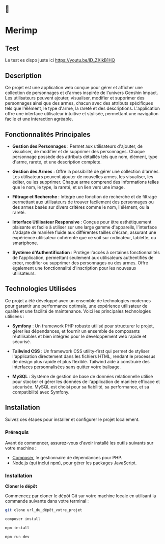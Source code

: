 ## 🦕
# Merimp

## Test

Le test es dispo juste ici https://youtu.be/lD_ZXikB1HQ

## Description

Ce projet est une application web conçue pour gérer et afficher une collection de personnages et d'armes inspirée de l'univers Genshin Impact. Les utilisateurs peuvent ajouter, visualiser, modifier et supprimer des personnages ainsi que des armes, chacun avec des attributs spécifiques tels que l'élément, le type d'arme, la rareté et des descriptions. L'application offre une interface utilisateur intuitive et stylisée, permettant une navigation facile et une interaction agréable.

## Fonctionnalités Principales

- **Gestion des Personnages** : Permet aux utilisateurs d'ajouter, de visualiser, de modifier et de supprimer des personnages. Chaque personnage possède des attributs détaillés tels que nom, élément, type d'arme, rareté, et une description complète.

- **Gestion des Armes** : Offre la possibilité de gérer une collection d'armes. Les utilisateurs peuvent ajouter de nouvelles armes, les visualiser, les éditer, ou les supprimer. Chaque arme comprend des informations telles que le nom, le type, la rareté, et un lien vers une image.

- **Filtrage et Recherche** : Intègre une fonction de recherche et de filtrage permettant aux utilisateurs de trouver facilement des personnages ou des armes basés sur divers critères comme le nom, l'élément, ou la rareté.

- **Interface Utilisateur Responsive** : Conçue pour être esthétiquement plaisante et facile à utiliser sur une large gamme d'appareils, l'interface s'adapte de manière fluide aux différentes tailles d'écran, assurant une expérience utilisateur cohérente que ce soit sur ordinateur, tablette, ou smartphone.

- **Système d'Authentification** : Protège l'accès à certaines fonctionnalités de l'application, permettant seulement aux utilisateurs authentifiés de créer, modifier ou supprimer des personnages ou des armes. Offre également une fonctionnalité d'inscription pour les nouveaux utilisateurs.

## Technologies Utilisées

Ce projet a été développé avec un ensemble de technologies modernes pour garantir une performance optimale, une expérience utilisateur de qualité et une facilité de maintenance. Voici les principales technologies utilisées :

- **Symfony** : Un framework PHP robuste utilisé pour structurer le projet, gérer les dépendances, et fournir un ensemble de composants réutilisables et bien intégrés pour le développement web rapide et sécurisé.

- **Tailwind CSS** : Un framework CSS utility-first qui permet de styliser l'application directement dans les fichiers HTML, rendant le processus de design plus rapide et plus flexible. Tailwind aide à construire des interfaces personnalisées sans quitter votre balisage.

- **MySQL** : Système de gestion de base de données relationnelle utilisé pour stocker et gérer les données de l'application de manière efficace et sécurisée. MySQL est choisi pour sa fiabilité, sa performance, et sa compatibilité avec Symfony.

## Installation

Suivez ces étapes pour installer et configurer le projet localement.

### Prérequis

Avant de commencer, assurez-vous d'avoir installé les outils suivants sur votre machine :

- [Composer](https://getcomposer.org/), le gestionnaire de dépendances pour PHP.
- [Node.js](https://nodejs.org/) (qui inclut [npm](https://npmjs.com/)), pour gérer les packages JavaScript.

### Installation

 **Cloner le dépôt**

   Commencez par cloner le dépôt Git sur votre machine locale en utilisant la commande suivante dans votre terminal :

   ```bash
   git clone url_du_dépôt_votre_projet

   composer install

   npm install

   npm run dev
   
